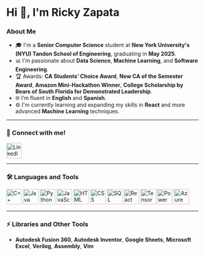# Hi 👋, I'm Ricky Zapata

### About Me
- 🎓 I'm a **Senior Computer Science** student at **New York University's (NYU) Tandon School of Engineering**, graduating in **May 2025**.
- 📊 I'm passionate about **Data Science**, **Machine Learning**, and **Software Engineering**.
- 🏆 Awards: **CA Students’ Choice Award**, **New CA of the Semester Award**, **Amazon Mini-Hackathon Winner**, **College Scholarship by Bears of South Florida for Demonstrated Leadership**.
- 🌐 I’m fluent in **English** and **Spanish**.
- ⚙️ I'm currently learning and expanding my skills in **React** and more advanced **Machine Learning** techniques.

---

### 🔗 Connect with me!

<p align="left">
  <a href="https://www.linkedin.com/in/ricardo--zapata" target="_blank">
    <img src="https://img.icons8.com/color/48/000000/linkedin.png" alt="LinkedIn" width="40" height="40"/>
  </a>
</p>

---

### 🛠 Languages and Tools

<p align="left">
  <img src="https://img.icons8.com/color/48/000000/c-plus-plus-logo.png" alt="C++" width="40" height="40"/>
  <img src="https://img.icons8.com/color/48/000000/java-coffee-cup-logo.png" alt="Java" width="40" height="40"/>
  <img src="https://img.icons8.com/color/48/000000/python.png" alt="Python" width="40" height="40"/>
  <img src="https://img.icons8.com/color/48/000000/javascript.png" alt="JavaScript" width="40" height="40"/>
  <img src="https://img.icons8.com/color/48/000000/html-5.png" alt="HTML" width="40" height="40"/>
  <img src="https://img.icons8.com/color/48/000000/css3.png" alt="CSS" width="40" height="40"/>
  <img src="https://img.icons8.com/color/48/000000/sql.png" alt="SQL" width="40" height="40"/>
  <img src="https://img.icons8.com/officel/48/000000/react.png" alt="React" width="40" height="40"/>
  <img src="https://img.icons8.com/color/48/000000/tensorflow.png" alt="TensorFlow" width="40" height="40"/>
  <img src="https://img.icons8.com/color/48/000000/power-bi.png" alt="Power BI" width="40" height="40"/>
  <img src="https://img.icons8.com/color/48/000000/azure-1.png" alt="Azure DevOps" width="40" height="40"/>
</p>

---
### ⚡️ Libraries and Other Tools
- **Autodesk Fusion 360**, **Autodesk Inventor**, **Google Sheets**, **Microsoft Excel**, **Verilog**, **Assembly**, **Vim**

